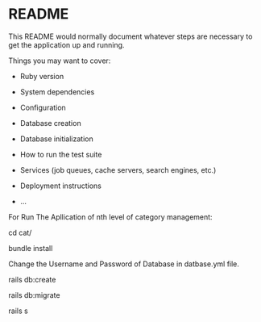 # README

This README would normally document whatever steps are necessary to get the
application up and running.

Things you may want to cover:

* Ruby version

* System dependencies

* Configuration

* Database creation

* Database initialization

* How to run the test suite

* Services (job queues, cache servers, search engines, etc.)

* Deployment instructions

* ...

For Run The Apllication of nth level of category management:

cd cat/

bundle install

Change the Username and Password of Database in datbase.yml file.

rails db:create

rails db:migrate

rails s